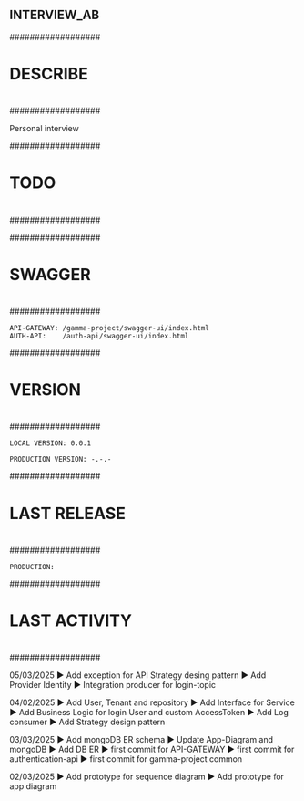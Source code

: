 ## INTERVIEW_AB

##################
#
# DESCRIBE
#
##################

Personal interview

##################
#
# TODO
#
##################



##################
#
# SWAGGER
#
##################

	API-GATEWAY: /gamma-project/swagger-ui/index.html
	AUTH-API:    /auth-api/swagger-ui/index.html

##################
#
# VERSION
#
##################

	LOCAL VERSION: 0.0.1
	
	PRODUCTION VERSION: -.-.-
 
##################
#
# LAST RELEASE
#
##################

	PRODUCTION: 

##################
#
# LAST ACTIVITY
#
##################

05/03/2025
► Add exception for API Strategy desing pattern
► Add Provider Identity
► Integration producer for login-topic

04/02/2025
► Add User, Tenant and repository
► Add Interface for Service 
► Add Business Logic for login User and custom AccessToken
► Add Log consumer 
► Add Strategy design pattern

03/03/2025
► Add mongoDB ER schema 
► Update App-Diagram and mongoDB
► Add DB ER 
► first commit for API-GATEWAY
► first commit for authentication-api
► first commit for gamma-project common 

02/03/2025
► Add prototype for sequence diagram
► Add prototype for app diagram